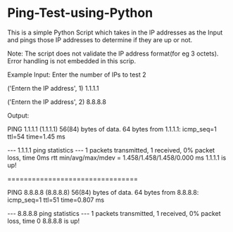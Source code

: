 # Ping-Test-using-Python


This is a simple Python Script which takes in the IP addresses as the Input and pings those IP addresses to determine if they are up or not.

Note: The script does not validate the IP address format(for eg 3 octets). Error handling is not embedded in this scrip.



Example Input:
Enter the number of IPs to test 2

('Entern the IP address', 1)
1.1.1.1

('Entern the IP address', 2)
8.8.8.8

Output:

PING 1.1.1.1 (1.1.1.1) 56(84) bytes of data.
64 bytes from 1.1.1.1: icmp_seq=1 ttl=54 time=1.45 ms

--- 1.1.1.1 ping statistics ---
1 packets transmitted, 1 received, 0% packet loss, time 0ms
rtt min/avg/max/mdev = 1.458/1.458/1.458/0.000 ms
1.1.1.1 is up!


================================

PING 8.8.8.8 (8.8.8.8) 56(84) bytes of data.
64 bytes from 8.8.8.8: icmp_seq=1 ttl=51 time=0.807 ms

--- 8.8.8.8 ping statistics ---
1 packets transmitted, 1 received, 0% packet loss, time 0
8.8.8.8 is up!
